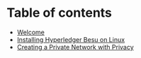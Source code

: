 # Table of contents

* [Welcome](README.md)
* [Installing Hyperledger Besu on Linux](installing-hyperledger-besu-on-linux.md)
* [Creating a Private Network with Privacy](creating-a-private-network-with-privacy.md)

